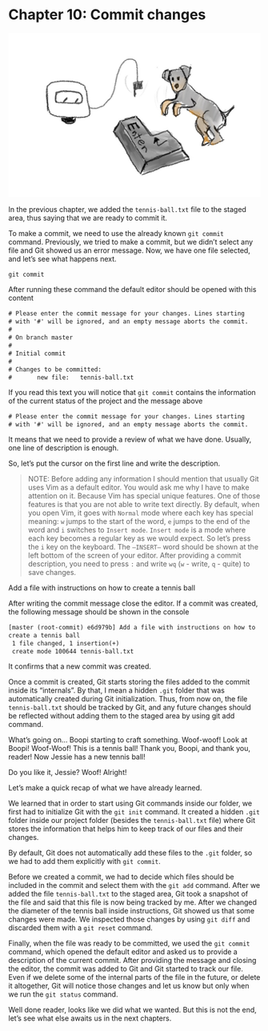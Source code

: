 # Chapter 10: Commit changes

![Boopi and Jessie pressing the Enter button](./images/chapter-10.jpeg)

In the previous chapter, we added the `tennis-ball.txt` file to the staged area, thus saying that we are ready to commit it.

To make a commit, we need to use the already known `git commit` command. Previously, we tried to make a commit, but we didn’t select any file and Git showed us an error message. Now, we have one file selected, and let’s see what happens next.

```
git commit
```

After running these command the default editor should be opened with this content

```
# Please enter the commit message for your changes. Lines starting
# with '#' will be ignored, and an empty message aborts the commit.
#
# On branch master
#
# Initial commit
#
# Changes to be committed:
#       new file:   tennis-ball.txt
```

If you read this text you will notice that `git commit` contains the information of the current status of the project and the message above

```
# Please enter the commit message for your changes. Lines starting
# with '#' will be ignored, and an empty message aborts the commit.
```

It means that we need to provide a review of what we have done. Usually, one line of description is enough.

So, let’s put the cursor on the first line and write the description.

> NOTE: Before adding any information I should mention that usually Git uses Vim as a default editor. You would ask me why I have to make attention on it. Because Vim has special unique features. One of those features is that you are not able to write text directly. By default, when you open Vim, it goes with `Normal` mode where each key has special meaning: `w` jumps to the start of the word, `e` jumps to the end of the word and `i` switches to `Insert mode`. `Insert mode` is a mode where each key becomes a regular key as we would expect. So let’s press the `i` key on the keyboard. The `—INSERT—` word should be shown at the left bottom of the screen of your editor. After providing a commit description, you need to press `:` and write `wq` (`w` - write, `q` - quite) to save changes.

Add a file with instructions on how to create a tennis ball

After writing the commit message close the editor. If a commit was created, the following message should be shown in the console

```
[master (root-commit) e6d979b] Add a file with instructions on how to create a tennis ball
 1 file changed, 1 insertion(+)
 create mode 100644 tennis-ball.txt
```

It confirms that a new commit was created.

Once a commit is created, Git starts storing the files added to the commit inside its “internals”. By that, I mean a hidden `.git` folder that was automatically created during Git initialization. Thus, from now on, the file `tennis-ball.txt` should be tracked by Git, and any future changes should be reflected without adding them to the staged area by using git add command.

What’s going on… Boopi starting to craft something. Woof-woof! Look at Boopi! Woof-Woof! This is a tennis ball! Thank you, Boopi, and thank you, reader! Now Jessie has a new tennis ball!

Do you like it, Jessie? Woof! Alright!

Let’s make a quick recap of what we have already learned.

We learned that in order to start using Git commands inside our folder, we first had to initialize Git with the `git init` command. It created a hidden `.git` folder inside our project folder (besides the `tennis-ball.txt` file) where Git stores the information that helps him to keep track of our files and their changes.

By default, Git does not automatically add these files to the `.git` folder, so we had to add them explicitly with `git commit`.

Before we created a commit, we had to decide which files should be included in the commit and select them with the `git add` command. After we added the file `tennis-ball.txt` to the staged area, Git took a snapshot of the file and said that this file is now being tracked by me. After we changed the diameter of the tennis ball inside instructions, Git showed us that some changes were made. We inspected those changes by using `git diff` and discarded them with a `git reset` command.

Finally, when the file was ready to be committed, we used the `git commit` command, which opened the default editor and asked us to provide a description of the current commit. After providing the message and closing the editor, the commit was added to Git and Git started to track our file. Even if we delete some of the internal parts of the file in the future, or delete it altogether, Git will notice those changes and let us know but only when we run the `git status` command.

Well done reader, looks like we did what we wanted. But this is not the end, let’s see what else awaits us in the next chapters.
